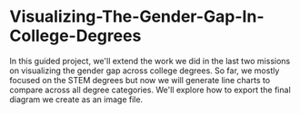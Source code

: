 # Visualizing-The-Gender-Gap-In-College-Degrees

In this guided project, we'll extend the work we did in the last two missions on visualizing the gender gap across college degrees. So far, we mostly focused on the STEM degrees but now we will generate line charts to compare across all degree categories. We'll explore how to export the final diagram we create as an image file.
